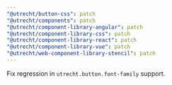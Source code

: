 ```yaml
---
"@utrecht/button-css": patch
"@utrecht/components": patch
"@utrecht/component-library-angular": patch
"@utrecht/component-library-css": patch
"@utrecht/component-library-react": patch
"@utrecht/component-library-vue": patch
"@utrecht/web-component-library-stencil": patch
---
```


Fix regression in `utrecht.button.font-family` support.
